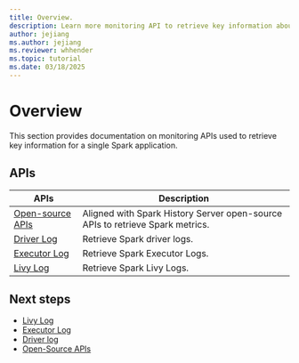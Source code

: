 ```yaml
---
title: Overview.
description: Learn more monitoring API to retrieve key information about a single Spark application.
author: jejiang
ms.author: jejiang
ms.reviewer: whhender
ms.topic: tutorial
ms.date: 03/18/2025
---
```


# Overview

This section provides documentation on monitoring APIs used to retrieve key information for a single Spark application. 

## APIs

| APIs  | Description |
| ----------------  | ----------------------------------------------------- |
| [Open-source APIs](../data-engineering/open-source-apis.md) | Aligned with Spark History Server open-source APIs to retrieve Spark metrics.|
| [Driver Log](../data-engineering/driver-log.md) | Retrieve Spark driver logs.  |
| [Executor Log](../data-engineering/executor-log.md) | Retrieve Spark Executor Logs. |
| [Livy Log](../data-engineering/livy-log.md) | Retrieve Spark Livy Logs. |

## Next steps

- [Livy Log](../data-engineering/livy-log.md)
- [Executor Log](../data-engineering/executor-log.md)
- [Driver log](../data-engineering/driver-log.md)
- [Open-Source APIs](../data-engineering/open-source-apis.md)
